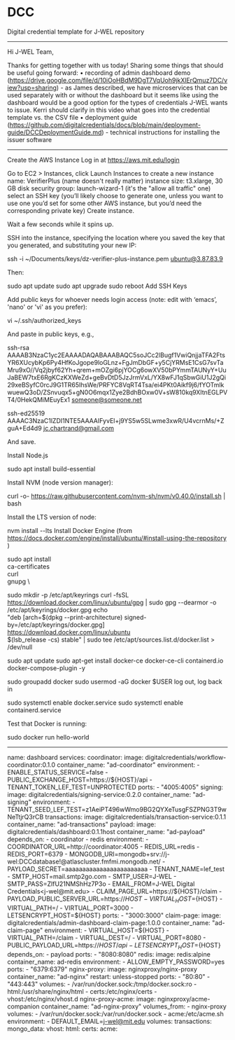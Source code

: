 # DCC
Digital credential template for J-WEL repository

-----------------------------------------------------------------
Hi J-WEL Team,

Thanks for getting together with us today! Sharing some things that should be useful going forward:
•	recording of admin dashboard demo (https://drive.google.com/file/d/10iOoHBdM9DgT7VqUoh9jkXlErQmuz7DC/view?usp=sharing) - as James described, we have microservices that can be used separately with or without the dashboard but it seems like using the dashboard would be a good option for the types of credentials J-WEL wants to issue. Kerri should clarify in this video what goes into the credential template vs. the CSV file 
•	deployment guide (https://github.com/digitalcredentials/docs/blob/main/deployment-guide/DCCDeploymentGuide.md) - technical instructions for installing the issuer software 

-------------------------------------------------------------

Create the AWS Instance
Log in at https://aws.mit.edu/login 


Go to EC2 > Instances, click Launch Instances to create a new instance
name: VerifierPlus (name doesn't really matter)
instance size: t3.xlarge, 30 GB disk
security group: launch-wizard-1 (it's the "allow all traffic" one)
select an SSH key (you’ll likely choose to generate one, unless you want to use one you’d set for some other AWS instance, but you’d need the corresponding private key) 
Create instance.

Wait a few seconds while it spins up. 


SSH into the instance, specifying the location where you saved the key that you generated, and substituting your new IP:

ssh -i ~/Documents/keys/dz-verifier-plus-instance.pem ubuntu@3.87.83.9

Then:

sudo apt update
sudo apt upgrade
sudo reboot
Add SSH Keys


Add public keys for whoever needs login access (note: edit with ‘emacs’, 'nano' or 'vi' as you prefer):

vi ~/.ssh/authorized_keys

And paste in public keys, e.g.,


ssh-rsa AAAAB3NzaC1yc2EAAAADAQABAAABAQC5soJCc2lBugf1VwiQnjjaTFA2FtsYR6XUcybKp6Py4HfKoJgope9loGLnz+FgJmDbGF+y5CjYRMsE1CsG7svTaMru9xO//Vq2jbyf62Yh+qrem+mOZgi6pjYOCg6owXV50bPYmmTAUNyY+UuJaBEW7txE6RgKCzKXWeZd+geBvDtD5JzJrmVxL/YX8wFJ1qSbwGiU1J2gQi29xeBSyfC0rcJ9G1TR65IhsWe/PRFYC8VqRT4Tsa/ei4PKt0Aikf9j6/fYOTmlkwuewQ3oD/ZSnvuqx5+gN0O6mqx1Zye2BdhBOxw0V+sW810kq9XItnEGLPVT4/0HekQMiMEuyEx1 someone@someone.net

ssh-ed25519 AAAAC3NzaC1lZDI1NTE5AAAAIFyvEl+j9YS5w5SLwme3xwR/U4vcrnMs/+ZguA+Ed4d9 jc.chartrand@gmail.com

And save.

Install Node.js


sudo apt install build-essential

Install NVM (node version manager):


curl -o- https://raw.githubusercontent.com/nvm-sh/nvm/v0.40.0/install.sh | bash

Install the LTS version of node:

nvm install --lts
Install Docker Engine
(from https://docs.docker.com/engine/install/ubuntu/#install-using-the-repository )

sudo apt install \
    ca-certificates \
    curl \
    gnupg \
    
sudo mkdir -p /etc/apt/keyrings
curl -fsSL https://download.docker.com/linux/ubuntu/gpg | sudo gpg --dearmor -o /etc/apt/keyrings/docker.gpg
echo \
  "deb [arch=$(dpkg --print-architecture) signed-by=/etc/apt/keyrings/docker.gpg] https://download.docker.com/linux/ubuntu \
  $(lsb_release -cs) stable" | sudo tee /etc/apt/sources.list.d/docker.list > /dev/null

sudo apt update
sudo apt-get install docker-ce docker-ce-cli containerd.io docker-compose-plugin -y

sudo groupadd docker
sudo usermod -aG docker $USER
log out, log back in


sudo systemctl enable docker.service
sudo systemctl enable containerd.service

Test that Docker is running:

sudo docker run hello-world

---------------------------------------------
name: dashboard
services:
  coordinator:
    image: digitalcredentials/workflow-coordinator:0.1.0
    container_name: "ad-coordinator"
    environment:
      - ENABLE_STATUS_SERVICE=false
      - PUBLIC_EXCHANGE_HOST=https://${HOST}/api
      - TENANT_TOKEN_LEF_TEST=UNPROTECTED
    ports:
      - "4005:4005"
  signing:
    image: digitalcredentials/signing-service:0.2.0
    container_name: "ad-signing"
    environment:
      - TENANT_SEED_LEF_TEST=z1AeiPT496wWmo9BG2QYXeTusgFSZPNG3T9wNeTtjrQ3rCB
  transactions:
    image: digitalcredentials/transaction-service:0.1.1
    container_name: "ad-transactions"
  payload:
    image: digitalcredentials/dashboard:0.1.1host
    container_name: "ad-payload"
    depends_on: 
      - coordinator
      - redis
    environment:
      - COORDINATOR_URL=http://coordinator:4005
      - REDIS_URL=redis
      - REDIS_PORT=6379
      - MONGODB_URI=mongodb+srv://j-wel:DCCdatabase!@atlascluster.fmfmi.mongodb.net/
      - PAYLOAD_SECRET=aaaaaaaaaaaaaaaaaaaaaaaa
      - TENANT_NAME=lef_test
      - SMTP_HOST=mail.smtp2go.com
      - SMTP_USER=J-WEL
      - SMTP_PASS=ZlfU21NMShHz7P3o
      - EMAIL_FROM=J-WEL Digital Credentials<j-wel@mit.edu>
      - CLAIM_PAGE_URL=https://${HOST}/claim
      - PAYLOAD_PUBLIC_SERVER_URL=https://${HOST}
      - VIRTUAL_HOST=${HOST}
      - VIRTUAL_PATH=/
      - VIRTUAL_PORT=3000
      - LETSENCRYPT_HOST=${HOST}
    ports:
      - "3000:3000"
  claim-page:
    image: digitalcredentials/admin-dashboard-claim-page:1.0.0
    container_name: "ad-claim-page"
    environment:
      - VIRTUAL_HOST=${HOST}
      - VIRTUAL_PATH=/claim
      - VIRTUAL_DEST=/
      - VIRTUAL_PORT=8080
      - PUBLIC_PAYLOAD_URL=https://${HOST}/api
      - LETSENCRYPT_HOST=${HOST}
    depends_on: 
      - payload
    ports:
      - "8080:8080"
  redis:
    image: redis:alpine
    container_name: ad-redis
    environment:
      - ALLOW_EMPTY_PASSWORD=yes
    ports:
      - "6379:6379"
  nginx-proxy:
    image: nginxproxy/nginx-proxy
    container_name: "ad-nginx"
    restart: unless-stopped
    ports:
      - "80:80"
      - "443:443"
    volumes:
      - /var/run/docker.sock:/tmp/docker.sock:ro
      - html:/usr/share/nginx/html
      - certs:/etc/nginx/certs
      - vhost:/etc/nginx/vhost.d
  nginx-proxy-acme:
    image: nginxproxy/acme-companion
    container_name: "ad-nginx-proxy"
    volumes_from:
      - nginx-proxy
    volumes:
      - /var/run/docker.sock:/var/run/docker.sock
      - acme:/etc/acme.sh
    environment:
      - DEFAULT_EMAIL=j-wel@mit.edu
volumes:
  transactions:
  mongo_data:
  vhost:
  html:
  certs:
  acme:


